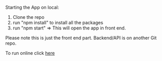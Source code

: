 Starting the App on local:
1. Clone the repo
2. run "npm install" to install all the packages
3. run "npm start" => This will open the app in front end.

Please note this is just the front end part. Backend/API is on another Git repo.


To run online click [here](https://interaction-summary-frontend.herokuapp.com/)
